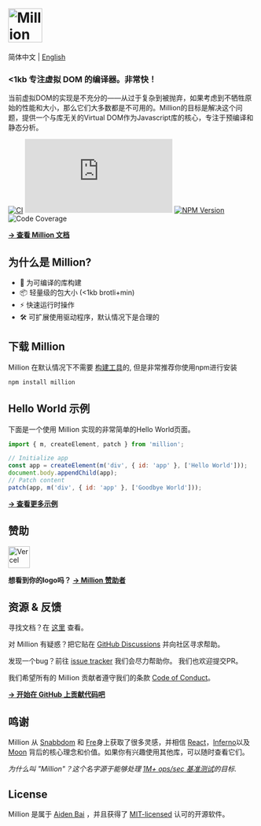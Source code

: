 # <a href="https://million.js.org"><img src="https://raw.githubusercontent.com/aidenybai/million/main/.github/assets/logo.svg" height="69" alt="Million Logo" aria-label="Million Logo" /></a>

简体中文 | [English](./README.md)

### <1kb 专注虚拟 DOM 的编译器。非常快！

当前虚拟DOM的实现是不充分的——从过于复杂到被抛弃，如果考虑到不牺牲原始的性能和大小，那么它们大多数都是不可用的。Million的目标是解决这个问题，提供一个与库无关的Virtual DOM作为Javascript库的核心，专注于预编译和静态分析。

[![CI](https://img.shields.io/github/workflow/status/aidenybai/million/CI?color=FF524C&labelColor=000&style=flat-square&label=build)](https://img.shields.io/github/workflow/status/aidenybai/million)
![Code Size](https://badgen.net/badgesize/brotli/https/unpkg.com/million/dist/code-size-measurement.js?style=flat-square&label=size&color=FF524C&labelColor=000) [![NPM Version](https://img.shields.io/npm/v/million?style=flat-square&color=FF524C&labelColor=000)](https://www.npmjs.com/package/million) ![Code Coverage](https://img.shields.io/coveralls/github/aidenybai/million?color=FF524C&labelColor=000&style=flat-square)

[**→ 查看 Million 文档**](https://million.js.org)

## 为什么是 Million?

- 🦁 为可编译的库构建
- 📦 轻量级的包大小 (<1kb brotli+min)
- ⚡ 快速运行时操作
- 🛠️ 可扩展使用驱动程序，默认情况下是合理的

## 下载 Million

Million 在默认情况下不需要 [构建工具](https://million.js.org/essentials/installation)的, 但是非常推荐你使用npm进行安装
```sh
npm install million
```

## Hello World 示例

下面是一个使用 Million 实现的非常简单的Hello World页面。

```js
import { m, createElement, patch } from 'million';

// Initialize app
const app = createElement(m('div', { id: 'app' }, ['Hello World']));
document.body.appendChild(app);
// Patch content
patch(app, m('div', { id: 'app' }, ['Goodbye World']));
```

[**→ 查看更多示例**](https://million.js.org)

## 赞助

<a href="https://vercel.com/?utm_source=millionjs&utm_campaign=oss" target="_blank"><img height="44" src="https://raw.githubusercontent.com/aidenybai/million/main/.github/assets/vercel-logo.svg" alt="Vercel"></a>

**想看到你的logo吗？ [→ Million 赞助者](https://github.com/sponsors/aidenybai)**

## 资源 & 反馈

寻找文档？在 [这里](https://million.js.org) 查看。

对 Million 有疑惑？把它贴在 [GitHub Discussions](https://github.com/aidenybai/million/discussions) 并向社区寻求帮助。

发现一个bug？前往 [issue tracker](https://github.com/aidenybai/million/issues) 我们会尽力帮助你。 我们也欢迎提交PR。

我们希望所有的 Million 贡献者遵守我们的条款 [Code of Conduct](https://github.com/aidenybai/million/blob/main/.github/CODE_OF_CONDUCT.md)。

[**→ 开始在 GitHub 上贡献代码吧**](https://github.com/aidenybai/million/blob/main/.github/CONTRIBUTING.md)

## 鸣谢

Million 从 [Snabbdom](https://github.com/snabbdom/snabbdom) 和 [Fre](https://github.com/yisar/fre)身上获取了很多灵感，并相信 [React](https://github.com/facebook/react)，[Inferno](https://github.com/infernojs/inferno)以及 [Moon](https://github.com/kbrsh/moon) 背后的核心理念和价值。如果你有兴趣使用其他库，可以随时查看它们。

_为什么叫 "Million"？这个名字源于能够处理 [1M+ ops/sec 基准测试](https://github.com/aidenybai/million/tree/main/benchmarks#readme)的目标_.

## License

Million 是属于 [Aiden Bai](https://github.com/aidenybai) ，并且获得了 [MIT-licensed](LICENSE) 认可的开源软件。
